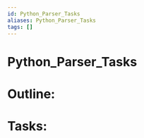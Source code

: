 ```yaml
---
id: Python_Parser_Tasks
aliases: Python_Parser_Tasks
tags: []
---
```


# Python_Parser_Tasks

# Outline:


# Tasks: